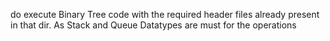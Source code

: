 do execute Binary Tree code with the required header files already present in that dir. As Stack and Queue Datatypes are must for the operations
